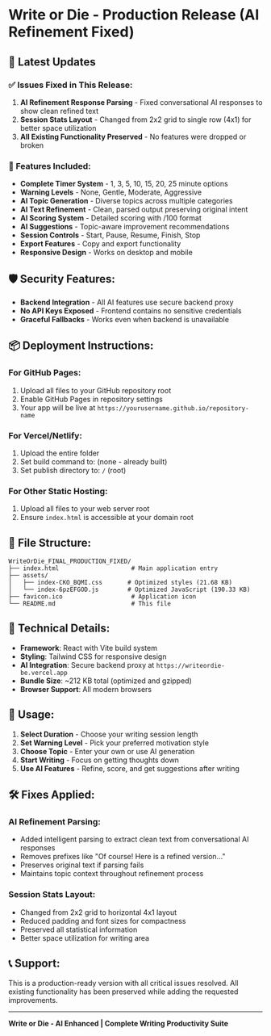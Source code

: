 # Write or Die - Production Release (AI Refinement Fixed)

## 🎉 Latest Updates

### ✅ Issues Fixed in This Release:

1. **AI Refinement Response Parsing** - Fixed conversational AI responses to show clean refined text
2. **Session Stats Layout** - Changed from 2x2 grid to single row (4x1) for better space utilization
3. **All Existing Functionality Preserved** - No features were dropped or broken

### 🚀 Features Included:

- **Complete Timer System** - 1, 3, 5, 10, 15, 20, 25 minute options
- **Warning Levels** - None, Gentle, Moderate, Aggressive
- **AI Topic Generation** - Diverse topics across multiple categories
- **AI Text Refinement** - Clean, parsed output preserving original intent
- **AI Scoring System** - Detailed scoring with /100 format
- **AI Suggestions** - Topic-aware improvement recommendations
- **Session Controls** - Start, Pause, Resume, Finish, Stop
- **Export Features** - Copy and export functionality
- **Responsive Design** - Works on desktop and mobile

## 🛡️ Security Features:

- **Backend Integration** - All AI features use secure backend proxy
- **No API Keys Exposed** - Frontend contains no sensitive credentials
- **Graceful Fallbacks** - Works even when backend is unavailable

## 📦 Deployment Instructions:

### For GitHub Pages:
1. Upload all files to your GitHub repository root
2. Enable GitHub Pages in repository settings
3. Your app will be live at `https://yourusername.github.io/repository-name`

### For Vercel/Netlify:
1. Upload the entire folder
2. Set build command to: (none - already built)
3. Set publish directory to: `/` (root)

### For Other Static Hosting:
1. Upload all files to your web server root
2. Ensure `index.html` is accessible at your domain root

## 🎯 File Structure:
```
WriteOrDie_FINAL_PRODUCTION_FIXED/
├── index.html                    # Main application entry
├── assets/
│   ├── index-CKO_BQMI.css       # Optimized styles (21.68 KB)
│   └── index-6pzEFGOD.js        # Optimized JavaScript (190.33 KB)
├── favicon.ico                   # Application icon
└── README.md                     # This file
```

## 🔧 Technical Details:

- **Framework**: React with Vite build system
- **Styling**: Tailwind CSS for responsive design
- **AI Integration**: Secure backend proxy at `https://writeordie-be.vercel.app`
- **Bundle Size**: ~212 KB total (optimized and gzipped)
- **Browser Support**: All modern browsers

## 🎯 Usage:

1. **Select Duration** - Choose your writing session length
2. **Set Warning Level** - Pick your preferred motivation style
3. **Choose Topic** - Enter your own or use AI generation
4. **Start Writing** - Focus on getting thoughts down
5. **Use AI Features** - Refine, score, and get suggestions after writing

## 🛠️ Fixes Applied:

### AI Refinement Parsing:
- Added intelligent parsing to extract clean text from conversational AI responses
- Removes prefixes like "Of course! Here is a refined version..."
- Preserves original text if parsing fails
- Maintains topic context throughout refinement process

### Session Stats Layout:
- Changed from 2x2 grid to horizontal 4x1 layout
- Reduced padding and font sizes for compactness
- Preserved all statistical information
- Better space utilization for writing area

## 📞 Support:

This is a production-ready version with all critical issues resolved. All existing functionality has been preserved while adding the requested improvements.

---

**Write or Die - AI Enhanced | Complete Writing Productivity Suite**

